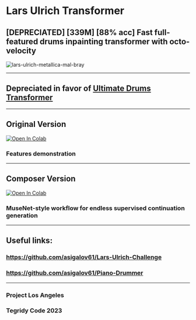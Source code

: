 # Lars Ulrich Transformer
## [DEPRECIATED] [339M] [88% acc] Fast full-featured drums inpainting transformer with octo-velocity

![lars-ulrich-metallica-mal-bray](https://github.com/asigalov61/Lars-Ulrich-Transformer/assets/56325539/63cf86f4-45b1-40b6-a7d9-3c7160f67162)

***

## Depreciated in favor of [Ultimate Drums Transformer](https://github.com/asigalov61/Ultimate-Drums-Transformer)

***

## Original Version

[![Open In Colab][colab-badge]][colab-notebook2]

[colab-notebook2]: <https://colab.research.google.com/github/asigalov61/Lars-Ulrich-Transformer/blob/main/Lars_Ulrich_Transformer.ipynb>
[colab-badge]: <https://colab.research.google.com/assets/colab-badge.svg>

### Features demonstration

***

## Composer Version

[![Open In Colab][colab-badge]][colab-notebook3]

[colab-notebook3]: <https://colab.research.google.com/github/asigalov61/Lars-Ulrich-Transformer/blob/main/Lars_Ulrich_Transformer_Composer.ipynb>
[colab-badge]: <https://colab.research.google.com/assets/colab-badge.svg>

### MuseNet-style workflow for endless supervised continuation generation

***

## Useful links:

### https://github.com/asigalov61/Lars-Ulrich-Challenge
### https://github.com/asigalov61/Piano-Drummer

***

### Project Los Angeles
### Tegridy Code 2023
